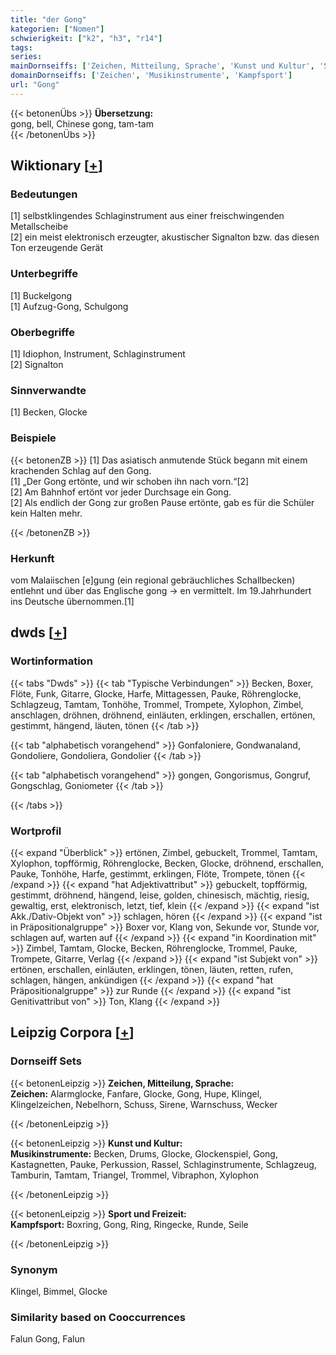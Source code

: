 ```yaml
---
title: "der Gong"
kategorien: ["Nomen"]
schwierigkeit: ["k2", "h3", "r14"]
tags:
series:
mainDornseiffs: ['Zeichen, Mitteilung, Sprache', 'Kunst und Kultur', 'Sport und Freizeit']
domainDornseiffs: ['Zeichen', 'Musikinstrumente', 'Kampfsport']
url: "Gong"
---
```


{{< betonenÜbs >}}
**Übersetzung:**  
gong, bell, Chinese gong, tam-tam  
{{< /betonenÜbs >}}

## Wiktionary [[+](https://de.wiktionary.org/wiki/Gong)]

### Bedeutungen
[1] selbstklingendes Schlaginstrument aus einer freischwingenden Metallscheibe  
[2] ein meist elektronisch erzeugter, akustischer Signalton bzw. das diesen Ton erzeugende Gerät  

### Unterbegriffe
[1] Buckelgong  
[1] Aufzug-Gong, Schulgong  

### Oberbegriffe
[1] Idiophon, Instrument, Schlaginstrument  
[2] Signalton  

### Sinnverwandte
[1] Becken, Glocke  

### Beispiele
{{< betonenZB >}}
[1] Das asiatisch anmutende Stück begann mit einem krachenden Schlag auf den Gong.  
[1] „Der Gong ertönte, und wir schoben ihn nach vorn.“[2]  
[2] Am Bahnhof ertönt vor jeder Durchsage ein Gong.  
[2] Als endlich der Gong zur großen Pause ertönte, gab es für die Schüler kein Halten mehr.  

{{< /betonenZB >}}
### Herkunft
vom Malaiischen [e]gung (ein regional gebräuchliches Schallbecken) entlehnt und über das Englische gong → en vermittelt. Im 19.Jahrhundert ins Deutsche übernommen.[1]  



## dwds [[+](https://www.dwds.de/wb/Gong)]

### Wortinformation
{{< tabs "Dwds" >}}
{{< tab "Typische Verbindungen" >}}
Becken, Boxer, Flöte, Funk, Gitarre, Glocke, Harfe, Mittagessen, Pauke, Röhrenglocke, Schlagzeug, Tamtam, Tonhöhe, Trommel, Trompete, Xylophon, Zimbel, anschlagen, dröhnen, dröhnend, einläuten, erklingen, erschallen, ertönen, gestimmt, hängend, läuten, tönen
{{< /tab >}}

{{< tab "alphabetisch vorangehend" >}}
Gonfaloniere, Gondwanaland, Gondoliere, Gondoliera, Gondolier
{{< /tab >}}

{{< tab "alphabetisch vorangehend" >}}
gongen, Gongorismus, Gongruf, Gongschlag, Goniometer
{{< /tab >}}

{{< /tabs >}}

### Wortprofil
{{< expand "Überblick" >}} ertönen, Zimbel, gebuckelt, Trommel, Tamtam, Xylophon, topfförmig, Röhrenglocke, Becken, Glocke, dröhnend, erschallen, Pauke, Tonhöhe, Harfe, gestimmt, erklingen, Flöte, Trompete, tönen {{< /expand >}}
{{< expand "hat Adjektivattribut" >}} gebuckelt, topfförmig, gestimmt, dröhnend, hängend, leise, golden, chinesisch, mächtig, riesig, gewaltig, erst, elektronisch, letzt, tief, klein {{< /expand >}}
{{< expand "ist Akk./Dativ-Objekt von" >}} schlagen, hören {{< /expand >}}
{{< expand "ist in Präpositionalgruppe" >}} Boxer vor, Klang von, Sekunde vor, Stunde vor, schlagen auf, warten auf {{< /expand >}}
{{< expand "in Koordination mit" >}} Zimbel, Tamtam, Glocke, Becken, Röhrenglocke, Trommel, Pauke, Trompete, Gitarre, Verlag {{< /expand >}}
{{< expand "ist Subjekt von" >}} ertönen, erschallen, einläuten, erklingen, tönen, läuten, retten, rufen, schlagen, hängen, ankündigen {{< /expand >}}
{{< expand "hat Präpositionalgruppe" >}} zur Runde {{< /expand >}}
{{< expand "ist Genitivattribut von" >}} Ton, Klang {{< /expand >}}

## Leipzig Corpora [[+](https://corpora.uni-leipzig.de/en/res?word=Gong&corpusId=deu_newscrawl-public_2018)]

### Dornseiff Sets
{{< betonenLeipzig >}}
**Zeichen, Mitteilung, Sprache:**  
**Zeichen:** Alarmglocke, Fanfare, Glocke, Gong, Hupe, Klingel, Klingelzeichen, Nebelhorn, Schuss, Sirene, Warnschuss, Wecker  

{{< /betonenLeipzig >}}


{{< betonenLeipzig >}}
**Kunst und Kultur:**  
**Musikinstrumente:** Becken, Drums, Glocke, Glockenspiel, Gong, Kastagnetten, Pauke, Perkussion, Rassel, Schlaginstrumente, Schlagzeug, Tamburin, Tamtam, Triangel, Trommel, Vibraphon, Xylophon  

{{< /betonenLeipzig >}}


{{< betonenLeipzig >}}
**Sport und Freizeit:**  
**Kampfsport:** Boxring, Gong, Ring, Ringecke, Runde, Seile  

{{< /betonenLeipzig >}}

### Synonym
Klingel, Bimmel, Glocke


### Similarity based on Cooccurrences
Falun Gong, Falun

